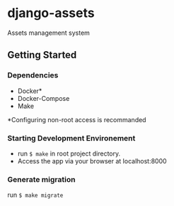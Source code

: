 # django-assets
Assets management system

## Getting Started

### Dependencies

 - Docker*
 - Docker-Compose
 - Make

*Configuring non-root access is recommanded

### Starting Development Environement

 - run `$ make` in root project directory.
 - Access the app via your browser at localhost:8000

### Generate migration

run `$ make migrate`
